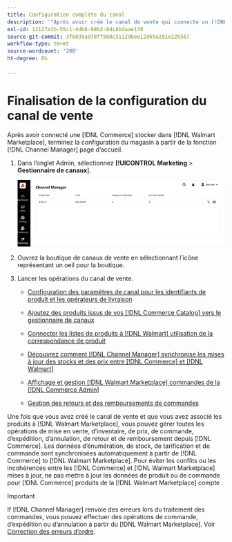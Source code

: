 ```yaml
---
title: Configuration complète du canal
description: '"Après avoir créé le canal de vente qui connecte un [!DNL Commerce] Affichage en magasin pour [!DNL Walmart Marketplace], ouvrez le canal et terminez la configuration du canal. Ensuite, lancez le processus d’ajout de produits, de gestion des listes, des stocks, des prix et des commandes à partir de [!DNL Channel Manager].'''
exl-id: 12127e3b-55c1-4db6-98b2-6dc8bdaae139
source-git-commit: 3f6039ad78ff500c31129bee12d65e291e226567
workflow-type: tm+mt
source-wordcount: '200'
ht-degree: 0%

---
```


# Finalisation de la configuration du canal de vente

Après avoir connecté une [!DNL Commerce] stocker dans [!DNL Walmart Marketplace], terminez la configuration du magasin à partir de la fonction [!DNL Channel Manager] page d’accueil.

1. Dans l’onglet Admin, sélectionnez **[!UICONTROL Marketing** > **Gestionnaire de canaux**].

   ![Gestion des magasins du Gestionnaire de canaux](assets/channel-manager-setup-first-store.png)

1. Ouvrez la boutique de canaux de vente en sélectionnant l’icône représentant un oeil pour la boutique.

1. Lancer les opérations du canal de vente.

   - [Configuration des paramètres de canal pour les identifiants de produit et les opérateurs de livraison](settings-overview.md)

   - [Ajoutez des produits issus de vos [!DNL Commerce Catalog] vers le gestionnaire de canaux](add-products-to-channel-store.md)

   - [Connecter les listes de produits à [!DNL Walmart] utilisation de la correspondance de produit](connect-listings-to-marketplace.md)

   - [Découvrez comment [!DNL Channel Manager] synchronise les mises à jour des stocks et des prix entre [!DNL Commerce] et [!DNL Walmart]](inventory-and-price-updates.md)

   - [Affichage et gestion [!DNL Walmart Marketplace] commandes de la [!DNL Commerce Admin]](manage-orders.md)

   - [Gestion des retours et des remboursements de commandes](return-refund-orders.md)

Une fois que vous avez créé le canal de vente et que vous avez associé les produits à [!DNL Walmart Marketplace], vous pouvez gérer toutes les opérations de mise en vente, d’inventaire, de prix, de commande, d’expédition, d’annulation, de retour et de remboursement depuis [!DNL Commerce]. Les données d’énumération, de stock, de tarification et de commande sont synchronisées automatiquement à partir de [!DNL Commerce] to [!DNL Walmart Marketplace]. Pour éviter les conflits ou les incohérences entre les [!DNL Commerce] et [!DNL Walmart Marketplace] mises à jour, ne pas mettre à jour les données de produit ou de commande pour [!DNL Commerce] produits de la [!DNL Walmart Marketplace] compte .

>[!IMPORTANT]
>
>If [!DNL Channel Manager] renvoie des erreurs lors du traitement des commandes, vous pouvez effectuer des opérations de commande, d’expédition ou d’annulation à partir du [!DNL Walmart Marketplace]. Voir [Correction des erreurs d’ordre](process-orders.md#fix-order-errors).
